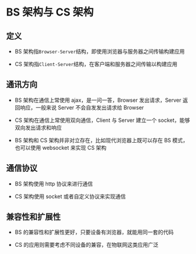 # BS 架构与 CS 架构

## 定义

- BS 架构指`Browser-Server`结构，即使用浏览器与服务器之间传输构建应用

- CS 架构指`Client-Server`结构，在客户端和服务器之间传输以构建应用

## 通讯方向

- BS 架构在通信上常使用 ajax，是一问一答，Browser 发出请求，Server 返回响应，一般来说 Server 不会自发发出请求给 Browser

- CS 架构在通信上常使用双向通信，Client 与 Server 建立一个 socket，能够双向发出请求和响应

- BS 架构和 CS 架构并非对立存在，比如现代浏览器上既可以存在 BS 模式，也可以使用 websocket 来实现 CS 架构

## 通信协议

- BS 架构使用 http 协议来进行通信

- CS 架构使用 socket 或者自定义协议来实现通信

## 兼容性和扩展性

- BS 的兼容性和扩展性更好，只要设备有浏览器，就能用同一套的代码

- CS 的应用则需要考虑不同设备的兼容，在物联网这类应用广泛
